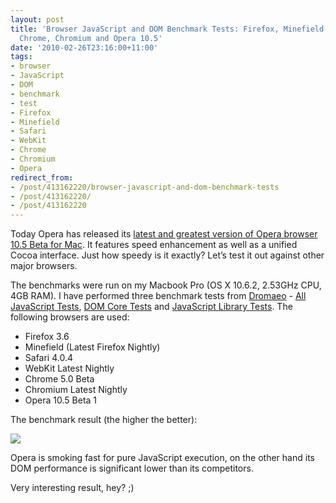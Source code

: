 ```yaml
---
layout: post
title: 'Browser JavaScript and DOM Benchmark Tests: Firefox, Minefield, Safari, Webkit,
  Chrome, Chromium and Opera 10.5'
date: '2010-02-26T23:16:00+11:00'
tags:
- browser
- JavaScript
- DOM
- benchmark
- test
- Firefox
- Minefield
- Safari
- WebKit
- Chrome
- Chromium
- Opera
redirect_from:
- /post/413162220/browser-javascript-and-dom-benchmark-tests
- /post/413162220/
- /post/413162220
---
```

Today Opera has released its [latest and greatest version of Opera browser 10.5 Beta for Mac](http://www.opera.com/browser/next/). It features speed enhancement as well as a unified Cocoa interface. Just how speedy is it exactly? Let’s test it out against other major browsers.

The benchmarks were run on my Macbook Pro (OS X 10.6.2, 2.53GHz CPU, 4GB RAM). I have performed three benchmark tests from [Dromaeo](http://dromaeo.com/) - [All JavaScript Tests](http://dromaeo.com/?dromaeo%7Csunspider%7Cv8), [DOM Core Tests](http://dromaeo.com/?dom) and [JavaScript Library Tests](http://dromaeo.com/?jslib). The following browsers are used:

- Firefox 3.6
- Minefield (Latest Firefox Nightly)
- Safari 4.0.4
- WebKit Latest Nightly
- Chrome 5.0 Beta
- Chromium Latest Nightly
- Opera 10.5 Beta 1

The benchmark result (the higher the better):

![](/img/posts/old/tumblr_kyg6u7s25T1qalr27.png)

Opera is smoking fast for pure JavaScript execution, on the other hand its DOM performance is significant lower than its competitors.

Very interesting result, hey? ;)

